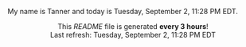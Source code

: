 My name is Tanner and today is Tuesday, September 2, 11:28 PM EDT.

<p align="center">This <i>README</i> file is generated <b>every 3 hours</b>!</br>Last refresh: Tuesday, September 2, 11:28 PM EDT<br /></p>
